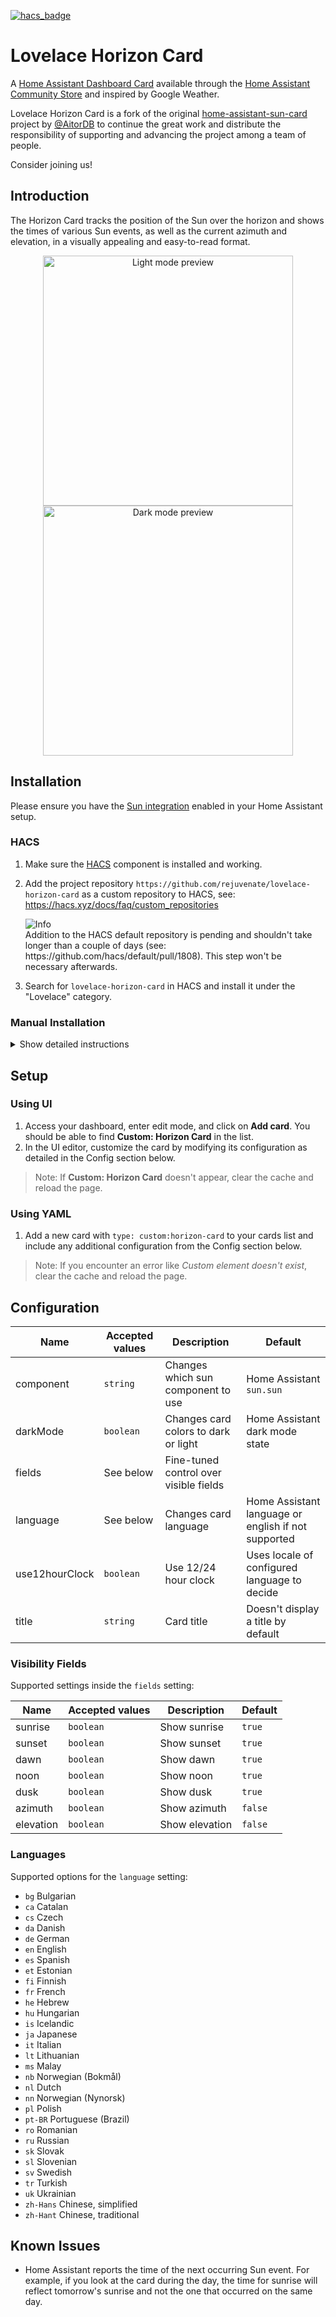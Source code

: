 [![hacs_badge](https://img.shields.io/badge/HACS-Custom-41BDF5.svg)](https://github.com/hacs/integration)

# Lovelace Horizon Card

A [Home Assistant Dashboard Card](https://www.home-assistant.io/dashboards/) available through the [Home Assistant Community Store](https://hacs.xyz) and inspired by Google Weather.

Lovelace Horizon Card is a fork of the original [home-assistant-sun-card](https://github.com/AitorDB/home-assistant-sun-card) project by [@AitorDB](https://github.com/AitorDB) to continue the great work and distribute the responsibility of supporting and advancing the project among a team of people.

Consider joining us!

## Introduction

The Horizon Card tracks the position of the Sun over the horizon and shows the times of various Sun events, as well as the current azimuth and elevation, in a visually appealing and easy-to-read format.

<p align="center">
  <img width="400" alt="Light mode preview" src="https://user-images.githubusercontent.com/6829526/118412152-54d93900-b690-11eb-8b2b-e87b4cbcca7f.png"/>
  <img width="400" alt="Dark mode preview" src="https://user-images.githubusercontent.com/6829526/118412162-64f11880-b690-11eb-9bd7-b8c6c7d8efd8.png"/>
</p>

## Installation

Please ensure you have the [Sun integration](https://www.home-assistant.io/integrations/sun/) enabled in your Home Assistant setup.

### HACS

1. Make sure the [HACS](https://github.com/custom-components/hacs) component is installed and working.
1. Add the project repository `https://github.com/rejuvenate/lovelace-horizon-card` as a custom repository to HACS, see: https://hacs.xyz/docs/faq/custom_repositories

   <picture>
     <source media="(prefers-color-scheme: light)" srcset="https://github.com/Mqxx/GitHub-Markdown/blob/main/blockquotes/badge/light-theme/info.svg">
     <img alt="Info" src="https://github.com/Mqxx/GitHub-Markdown/blob/main/blockquotes/badge/dark-theme/info.svg">
   </picture><br>
   Addition to the HACS default repository is pending and shouldn't take longer than a couple of days (see: https://github.com/hacs/default/pull/1808).
   This step won't be necessary afterwards.
1. Search for `lovelace-horizon-card` in HACS and install it under the "Lovelace" category.

### Manual Installation

<details>
<summary>Show detailed instructions</summary>

Installation via HACS is recommended, but a manual setup is supported.

1. Download the latest [lovelace-horizon-card.js](https://github.com/rejuvenate/lovelace-horizon-card/releases/latest/download/lovelace-horizon-card.js) file.
1. If necessary, create a `www` folder in your configuration folder (where `configuration.yaml` is found).
1. Copy the downloaded file into your `www` folder.
1. Add the resources, depending on whether you manage your Lovelace resources via the UI or YAML:
   1. **UI:** Go to [![My Home Assistant](https://my.home-assistant.io/badges/lovelace_resources.svg)](https://my.home-assistant.io/redirect/lovelace_resources) and click **Add resource** *(or navigate to Settings -> Dashboards -> Resources -> Add Resource)* and enter:

      **URL**: `/local/lovelace-horizon-card.js`

      **Type**: JavaScript Module
   1. **YAML:** Add the configuration to your `ui-lovelace.yaml`:

      ```yaml
      resources:
        - url: /local/lovelace-horizon-card.js
          type: module
      ```

1. Restart Home Assistant.

</details>

## Setup

### Using UI

1. Access your dashboard, enter edit mode, and click on **Add card**. You should be able to find **Custom: Horizon Card** in the list.
2. In the UI editor, customize the card by modifying its configuration as detailed in the Config section below.

> Note: If **Custom: Horizon Card** doesn't appear, clear the cache and reload the page.

### Using YAML

1. Add a new card with `type: custom:horizon-card` to your cards list and include any additional configuration from the Config section below.

> Note: If you encounter an error like *Custom element doesn't exist*, clear the cache and reload the page.

## Configuration

| Name           | Accepted values      | Description                            | Default                                             |
| -------------- | -------------------- | -------------------------------------- | --------------------------------------------------- |
| component      | `string`             | Changes which sun component to use     | Home Assistant `sun.sun`                            |
| darkMode       | `boolean`            | Changes card colors to dark or light   | Home Assistant dark mode state                      |
| fields         | See below            | Fine-tuned control over visible fields |                                                     |
| language       | See below            | Changes card language                  | Home Assistant language or english if not supported |
| use12hourClock | `boolean`            | Use 12/24 hour clock                   | Uses locale of configured language to decide        |
| title          | `string`             | Card title                             | Doesn't display a title by default                  |

### Visibility Fields

Supported settings inside the `fields` setting:

| Name           | Accepted values | Description    | Default |
|----------------|-----------------|----------------|---------|
| sunrise        | `boolean`       | Show sunrise   | `true`  |
| sunset         | `boolean`       | Show sunset    | `true`  |
| dawn           | `boolean`       | Show dawn      | `true`  |
| noon           | `boolean`       | Show noon      | `true`  |
| dusk           | `boolean`       | Show dusk      | `true`  |
| azimuth        | `boolean`       | Show azimuth   | `false` |
| elevation      | `boolean`       | Show elevation | `false` |

### Languages

Supported options for the `language` setting:

- `bg` Bulgarian
- `ca` Catalan
- `cs` Czech
- `da` Danish
- `de` German
- `en` English
- `es` Spanish
- `et` Estonian
- `fi` Finnish
- `fr` French
- `he` Hebrew
- `hu` Hungarian
- `is` Icelandic
- `ja` Japanese
- `it` Italian
- `lt` Lithuanian
- `ms` Malay
- `nb` Norwegian (Bokmål)
- `nl` Dutch
- `nn` Norwegian (Nynorsk)
- `pl` Polish
- `pt-BR` Portuguese (Brazil)
- `ro` Romanian
- `ru` Russian
- `sk` Slovak
- `sl` Slovenian
- `sv` Swedish
- `tr` Turkish
- `uk` Ukrainian
- `zh-Hans` Chinese, simplified
- `zh-Hant` Chinese, traditional

## Known Issues

- Home Assistant reports the time of the next occurring Sun event. For example, if you look at the card during the day, the time for sunrise will reflect tomorrow's sunrise and not the one that occurred on the same day.
